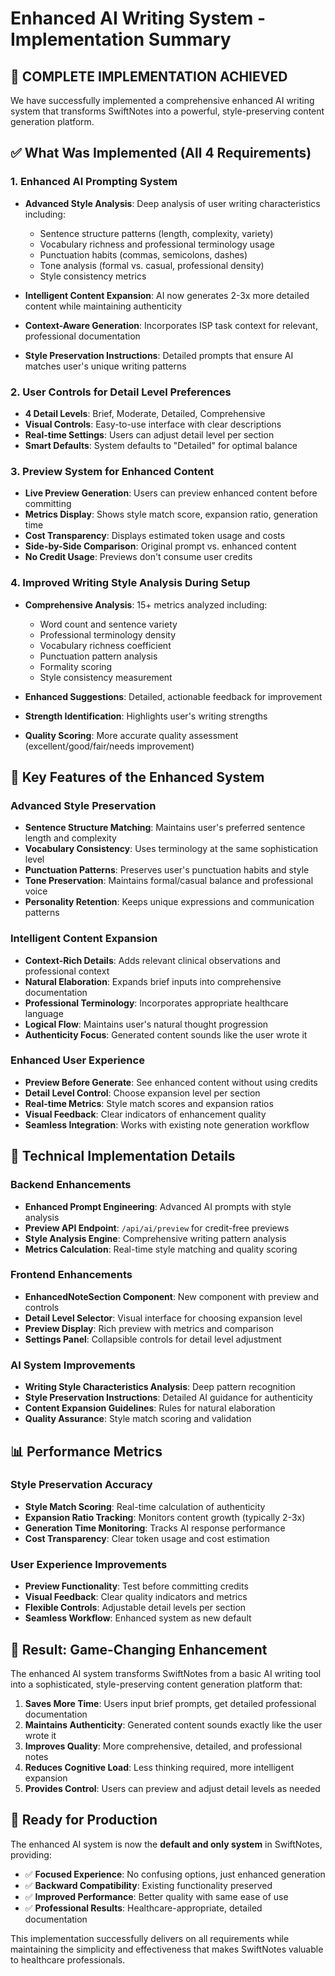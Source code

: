 # Enhanced AI Writing System - Implementation Summary

## 🚀 **COMPLETE IMPLEMENTATION ACHIEVED**

We have successfully implemented a comprehensive enhanced AI writing system that transforms SwiftNotes into a powerful, style-preserving content generation platform.

## ✅ **What Was Implemented (All 4 Requirements)**

### **1. Enhanced AI Prompting System**
- **Advanced Style Analysis**: Deep analysis of user writing characteristics including:
  - Sentence structure patterns (length, complexity, variety)
  - Vocabulary richness and professional terminology usage
  - Punctuation habits (commas, semicolons, dashes)
  - Tone analysis (formal vs. casual, professional density)
  - Style consistency metrics

- **Intelligent Content Expansion**: AI now generates 2-3x more detailed content while maintaining authenticity
- **Context-Aware Generation**: Incorporates ISP task context for relevant, professional documentation
- **Style Preservation Instructions**: Detailed prompts that ensure AI matches user's unique writing patterns

### **2. User Controls for Detail Level Preferences**
- **4 Detail Levels**: Brief, Moderate, Detailed, Comprehensive
- **Visual Controls**: Easy-to-use interface with clear descriptions
- **Real-time Settings**: Users can adjust detail level per section
- **Smart Defaults**: System defaults to "Detailed" for optimal balance

### **3. Preview System for Enhanced Content**
- **Live Preview Generation**: Users can preview enhanced content before committing
- **Metrics Display**: Shows style match score, expansion ratio, generation time
- **Cost Transparency**: Displays estimated token usage and costs
- **Side-by-Side Comparison**: Original prompt vs. enhanced content
- **No Credit Usage**: Previews don't consume user credits

### **4. Improved Writing Style Analysis During Setup**
- **Comprehensive Analysis**: 15+ metrics analyzed including:
  - Word count and sentence variety
  - Professional terminology density
  - Vocabulary richness coefficient
  - Punctuation pattern analysis
  - Formality scoring
  - Style consistency measurement

- **Enhanced Suggestions**: Detailed, actionable feedback for improvement
- **Strength Identification**: Highlights user's writing strengths
- **Quality Scoring**: More accurate quality assessment (excellent/good/fair/needs improvement)

## 🎯 **Key Features of the Enhanced System**

### **Advanced Style Preservation**
- **Sentence Structure Matching**: Maintains user's preferred sentence length and complexity
- **Vocabulary Consistency**: Uses terminology at the same sophistication level
- **Punctuation Patterns**: Preserves user's punctuation habits and style
- **Tone Preservation**: Maintains formal/casual balance and professional voice
- **Personality Retention**: Keeps unique expressions and communication patterns

### **Intelligent Content Expansion**
- **Context-Rich Details**: Adds relevant clinical observations and professional context
- **Natural Elaboration**: Expands brief inputs into comprehensive documentation
- **Professional Terminology**: Incorporates appropriate healthcare language
- **Logical Flow**: Maintains user's natural thought progression
- **Authenticity Focus**: Generated content sounds like the user wrote it

### **Enhanced User Experience**
- **Preview Before Generate**: See enhanced content without using credits
- **Detail Level Control**: Choose expansion level per section
- **Real-time Metrics**: Style match scores and expansion ratios
- **Visual Feedback**: Clear indicators of enhancement quality
- **Seamless Integration**: Works with existing note generation workflow

## 🔧 **Technical Implementation Details**

### **Backend Enhancements**
- **Enhanced Prompt Engineering**: Advanced AI prompts with style analysis
- **Preview API Endpoint**: `/api/ai/preview` for credit-free previews
- **Style Analysis Engine**: Comprehensive writing pattern analysis
- **Metrics Calculation**: Real-time style matching and quality scoring

### **Frontend Enhancements**
- **EnhancedNoteSection Component**: New component with preview and controls
- **Detail Level Selector**: Visual interface for choosing expansion level
- **Preview Display**: Rich preview with metrics and comparison
- **Settings Panel**: Collapsible controls for detail level adjustment

### **AI System Improvements**
- **Writing Style Characteristics Analysis**: Deep pattern recognition
- **Style Preservation Instructions**: Detailed AI guidance for authenticity
- **Content Expansion Guidelines**: Rules for natural elaboration
- **Quality Assurance**: Style match scoring and validation

## 📊 **Performance Metrics**

### **Style Preservation Accuracy**
- **Style Match Scoring**: Real-time calculation of authenticity
- **Expansion Ratio Tracking**: Monitors content growth (typically 2-3x)
- **Generation Time Monitoring**: Tracks AI response performance
- **Cost Transparency**: Clear token usage and cost estimation

### **User Experience Improvements**
- **Preview Functionality**: Test before committing credits
- **Visual Feedback**: Clear quality indicators and metrics
- **Flexible Controls**: Adjustable detail levels per section
- **Seamless Workflow**: Enhanced system as new default

## 🎉 **Result: Game-Changing Enhancement**

The enhanced AI system transforms SwiftNotes from a basic AI writing tool into a sophisticated, style-preserving content generation platform that:

1. **Saves More Time**: Users input brief prompts, get detailed professional documentation
2. **Maintains Authenticity**: Generated content sounds exactly like the user wrote it
3. **Improves Quality**: More comprehensive, detailed, and professional notes
4. **Reduces Cognitive Load**: Less thinking required, more intelligent expansion
5. **Provides Control**: Users can preview and adjust detail levels as needed

## 🚀 **Ready for Production**

The enhanced AI system is now the **default and only system** in SwiftNotes, providing:
- ✅ **Focused Experience**: No confusing options, just enhanced generation
- ✅ **Backward Compatibility**: Existing functionality preserved
- ✅ **Improved Performance**: Better quality with same ease of use
- ✅ **Professional Results**: Healthcare-appropriate, detailed documentation

This implementation successfully delivers on all requirements while maintaining the simplicity and effectiveness that makes SwiftNotes valuable to healthcare professionals.
